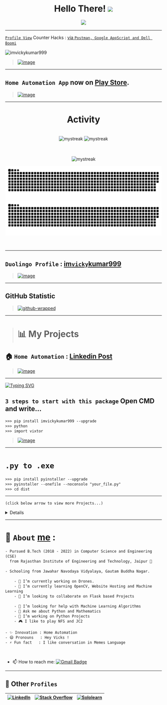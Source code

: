  
 <h1 align="center">
  Hello There!
  <img src="https://media.giphy.com/media/hvRJCLFzcasrR4ia7z/giphy.gif" width="28">
</h1>

<p align="center">
  <a href="https://git.io/typing-svg"><img src="https://readme-typing-svg.herokuapp.com/?lines=I'm+a+Purrgrammer+(Python).;Experienced%20Backend%20Engineer;4%2B%20years%20of%20coding%20experience;Always%20learning%20new%20things&font=Fira%20Code&center=true&width=500&height=45&color=blue&vCenter=true&size=22&pause=1000"></a>
</p>

------------------------------

[`Profile View`](https://docs.google.com/spreadsheets/u/1/d/e/2PACX-1vRwaHati9JPeMFl9wbCnTNSr3dWo3NkkorO60OyQId3j-gOpxYGgDeYGp249xlkW_7BlDy_EYBNWVFl/pubchart?oid=2084833100&format=interactive) Counter Hacks : [via `Postman, Google AppScript and Dell Boomi`](https://github.com/imvickykumar999/GitHub-Views-Counter-Hacks#github-counter-viewer-graph-on-google-spreadsheet)

 <p align="left"> <img src="https://komarev.com/ghpvc/?username=imvickykumar999&color=blue&label=PROFILE+VIEWS&style=flat-square" alt="imvickykumar999"/> </p>

> [![image](https://user-images.githubusercontent.com/50515418/208747562-47ff073a-6e3c-4887-8351-fb9b4aa88d29.png)](https://github.com/imvickykumar999/imvickykumar999/blob/master/imvickykumar999-2021.stl)

----------------------------

## `Home Automation App` now on [Play Store](https://play.google.com/store/apps/details?id=com.homeautomation.iotapp).
> [![image](https://user-images.githubusercontent.com/50515418/203515274-7b3965d5-7c78-4f7a-a031-2037aa6f3c21.png)](https://play.google.com/store/apps/details?id=com.homeautomation.iotapp)

---------------------------------

<h1 align = "Center" > Activity </h1>

<br> 
<div align="center">

<img src="https://api.githubtrends.io/user/svg/imvickykumar999/repos?time_range=one_year&theme=dark" alt="mystreak">
<img src="https://api.githubtrends.io/user/svg/imvickykumar999/langs?time_range=one_year&theme=dark" alt="mystreak">

<br><br>
<img src="https://github-readme-streak-stats.herokuapp.com/?user=imvickykumar999&theme=tokyonight" alt="mystreak">
<br>

![github contribution grid snake animation](https://raw.githubusercontent.com/AkshatRastogi-1nC0re/AkshatRastogi-1nC0re/output/github-contribution-grid-snake-sissa.svg#gh-dark-mode-only)
![github contribution grid snake animation](https://raw.githubusercontent.com/AkshatRastogi-1nC0re/AkshatRastogi-1nC0re/output/github-contribution-grid-snake-sissa-white.svg#gh-light-mode-only)

</div>
<br>

-------------------------------------

 ## `Duolingo Profile` : [im`vicky`kumar999](https://www.duolingo.com/profile/imvickykumar999)

> [![image](https://user-images.githubusercontent.com/50515418/209567846-a770fe44-ea41-43ac-ac5c-58bcef6aae6d.png)](https://www.duolingo.com/profile/imvickykumar999/courses)

----------------------------------

## GitHub Statistic 

> [![github-wrapped](https://user-images.githubusercontent.com/50515418/209567871-eb3b6d87-49ad-4d41-8d3f-70e069db07b4.png)](https://www.githubtrends.io/wrapped/imvickykumar999)

----------------------------------

> # 📊 My Projects

## 🏠 `Home Automation` : [Linkedin Post](https://www.linkedin.com/posts/imvickykumar999_playstore-homeautomation-chargers-activity-7005271396771598337-hKnR?utm_source=share&utm_medium=member_desktop)

> [![image](https://user-images.githubusercontent.com/50515418/174425972-de004c74-49f4-4e75-96c2-61e6e4609cef.png)](https://github.com/imvickykumar999/MultiUser-Home-Automation-App)

------------------------

<!-- 

## >>> [Github Contribution Tracker](https://raw.githubusercontent.com/imvickykumar999/imvickykumar999/master/Screenshot_20201116-010319_Chrome.jpg)
[![graph](https://github.com/imvickykumar999/imvickykumar999/blob/master/graph.png?raw=true)](https://github.com/imvickykumar999/imvickykumar999/blob/master/github%20contribution%20tracker.py)

## 📸 `Auto` Fetched and Uploads `Mars Photo` on [Instagram](https://www.instagram.com/vix.bot/) (vix.bot) : [mars.py](https://github.com/imvickykumar999/Mars-photos-from-NASA)

## >>> [Website using Flask](https://imvickykumar999.herokuapp.com/)
[![image](https://user-images.githubusercontent.com/50515418/104084798-66d54600-5270-11eb-8026-ad9404e5d7af.png)](https://imvicks.herokuapp.com/)

-->

[![Typing SVG](http://readme-typing-svg.herokuapp.com?color=%2336BCF7&lines=pip+install+imvickykumar999&width=550)](https://pypi.org/project/imvickykumar999/)

## `3 steps to start with this package` Open CMD and write...

	>>> pip install imvickykumar999 --upgrade
	>>> python
	>>> import vixtor

> [![image](https://user-images.githubusercontent.com/50515418/186072402-89d5dc3c-e5db-474f-b1eb-a6a88144cc81.png)](https://pypi.org/project/imvickykumar999/) 

---------------------------------------

# `.py to .exe`

	>>> pip install pyinstaller --upgrade
	>>> pyinstaller --onefile --noconsole "your_file.py"
	>>> cd dist
	
----------------------------	

	(click below arrow to view more Projects...)

<details> 

## 💰 `Google Cloud Platform` [x](https://github.com/imvickykumar999/50-30-20-Googe-Sheet-of-Ankur-Warikoo) `50:30:20 Rule`

> [![image](https://user-images.githubusercontent.com/50515418/185192459-0e0d0cdd-9b8b-4b5e-9fa3-7dae7abec293.png)](https://docs.google.com/spreadsheets/d/14XZFGM8UN8DDga7dH30t8ycYjHeGG-w9gDk_5hI8rns/edit?usp=sharing)

--------------------------------------------

## 📈 `Real Time` Gold Price [API.gs](https://github.com/imvickykumar999/gold-price-api#httpsmetalpriceapicomdashboard)

> [![image](https://user-images.githubusercontent.com/50515418/209143842-6a806a82-2386-4751-8b21-db119e5b1926.png)](https://docs.google.com/spreadsheets/d/1SYWpE0tS5F_g5dnhNRqqY0I20KsK8o3HA5EnV2VDEis/edit?usp=sharing)

</details>

<!-- ## 🧑‍💻 Run `heroku logs -t -a imvickykumar999` in CMD to check [errors](https://github.com/imvickykumar999/hackathon-iot-car-parking/blob/main/heroku%20logs.png?raw=true) in [deployed site](https://imvickykumar999.herokuapp.com/iotcar).

> [![image](https://user-images.githubusercontent.com/50515418/183247907-a2cc26d8-0495-41d1-b28a-50647534e266.png)](https://imvicks.herokuapp.com/vickstube?vix=1xKz11LIzo0&t=2409#vickscroll)

----------------------------------------
 -->
 
 ----------------------------------
 
# 🎨 `About` [me](https://imvickykumar999.github.io/imvickykumar999/) :

	- Pursued B.Tech (2018 - 2022) in Computer Science and Engineering (CSE) 
	  from Rajasthan Institute of Engineering and Technology, Jaipur 🏫
	  
	- Schooling from Jawahar Navodaya Vidyalaya, Gautam Buddha Nagar.

		- 🔭 I’m currently working on Drones.
		- 🌱 I’m currently learning OpenCV, Website Hosting and Machine Learning
		- 👯 I’m looking to collaborate on Flask based Projects

		- 🤔 I’m looking for help with Machine Learning Algorithms
		- 💬 Ask me about Python and Mathematics
		- 🐍 I’m working on Python Projects
		- 🎮 I like to play NFS and JC2

	- ✨ Innovation : Home Automation
	- 😄 Pronouns   : Hey Vicks !
	- ⚡ Fun fact   : I like conversation in Memes Language

<br>

- 📫 How to reach me:   [![Gmail Badge](https://img.shields.io/badge/-Gmail-c14438?style=flat-square&logo=Gmail&logoColor=white)](mailto:imvickykumar999@gmail.com)

<!--

<img height="180em" src="https://github-readme-stats.vercel.app/api/top-langs/?username=imvickykumar999&layout=compact&langs_count=10&theme=tokyonight&title_color=2895BC&hide=VHDL,Stata&custom_title=Most recently used languages" alt="Most recently used languages">

============================================================================================================

<br>
<p align="center" >
<img alt="Vicky's GitHub Stats" src="https://github-readme-stats.vercel.app/api?username=imvickykumar999&include_all_commits=true&count_private=true&show_icons=true&theme=highcontrast"></p>


<img align="left" alt="Dart" width="24px" src="https://cdn.jsdelivr.net/npm/simple-icons@3.2.0/icons/dart.svg" />
<img align="left" alt="MongoDB" width="24px" src="https://cdn.jsdelivr.net/npm/simple-icons@3.2.0/icons/mongodb.svg" />
<img align="left" alt="Android" width="24px" src="https://cdn.jsdelivr.net/npm/simple-icons@3.2.0/icons/android.svg" />
<img align="left" alt="Flask" width="24px" src="https://cdn.jsdelivr.net/npm/simple-icons@3.2.0/icons/flask.svg" />


*imvickykumar999/About-me* is a ✨ special ✨ repository because its `README.md` (this file) appears on my GitHub profile.
Here are some ideas to get you started:

- 🔭 I’m currently working on ...
- 🌱 I’m currently learning ...
- 👯 I’m looking to collaborate on ...
- 🤔 I’m looking for help with ...
- 💬 Ask me about ...
- 📫 How to reach me: ...
- 😄 Pronouns: ...
- ⚡ Fun fact: ...

## Welcome to GitHub Pages

You can use the [editor on GitHub](https://github.com/imvickykumar999/Website-with-Theme/edit/master/README.md) to maintain and preview the content for your website in Markdown files.

Whenever you commit to this repository, GitHub Pages will run [Jekyll](https://jekyllrb.com/) to rebuild the pages in your site, from the content in your Markdown files.

### Markdown

Markdown is a lightweight and easy-to-use syntax for styling your writing. It includes conventions for

```markdown
Syntax highlighted code block

# Header 1
## Header 2
### Header 3

- Bulleted
- List

1. Numbered
2. List

**Bold** and _Italic_ and `Code` text

[Link](url) and ![Image](src)
```

For more details see [GitHub Flavored Markdown](https://guides.github.com/features/mastering-markdown/).

### Jekyll Themes

Your Pages site will use the layout and styles from the Jekyll theme you have selected in your [repository settings](https://github.com/imvickykumar999/Website-with-Theme/settings). The name of this theme is saved in the Jekyll `_config.yml` configuration file.

### Support or Contact

Having trouble with Pages? Check out our [documentation](https://docs.github.com/categories/github-pages-basics/) or [contact support](https://github.com/contact) and we’ll help you sort it out.





### Skills 👨‍💻

<img align="left" alt="Python" width="24px" src="https://cdn.jsdelivr.net/npm/simple-icons@3.2.0/icons/python.svg" />
<img align="left" alt="PYPI" width="24px" src="https://cdn.jsdelivr.net/npm/simple-icons@3.2.0/icons/pypi.svg" />
<img align="left" alt="GitHub" width="24px" src="https://cdn.jsdelivr.net/npm/simple-icons@3.2.0/icons/github.svg" />
<img align="left" alt="MySQL" width="24px" src="https://cdn.jsdelivr.net/npm/simple-icons@3.2.0/icons/mysql.svg" />
<img align="left" alt="JavaScript" width="24px" src="https://cdn.jsdelivr.net/npm/simple-icons@3.2.0/icons/javascript.svg" />
<img align="left" alt="C" width="24px" src="https://cdn.jsdelivr.net/npm/simple-icons@3.2.0/icons/c.svg" />
<img align="left" alt="C++" width="24px" src="https://cdn.jsdelivr.net/npm/simple-icons@3.2.0/icons/cplusplus.svg" />
<img align="left" alt="HTML" width="24px" src="https://cdn.jsdelivr.net/npm/simple-icons@3.2.0/icons/html5.svg" />
<img align="left" alt="CSS" width="24px" src="https://cdn.jsdelivr.net/npm/simple-icons@3.2.0/icons/css3.svg" />
<br>

![](https://hit.yhype.me/github/profile?user_id=50515418)



-->

----------------------------------------------

## 📱 Other `Profiles`

| [![LinkedIn](https://img.shields.io/badge/LinkedIn-0077B5?style=for-the-badge&logo=linkedin&logoColor=white)](https://www.linkedin.com/in/imvickykumar999/) | [![Stack Overflow](https://img.shields.io/badge/Stack_Overflow-FE7A16?style=for-the-badge&logo=stack-overflow&logoColor=white)](https://stackoverflow.com/users/11493297/vicky-kumar) | [![Sololearn](https://img.shields.io/badge/-Sololearn-3a464b?style=for-the-badge&logo=Sololearn&logoColor=white)](https://www.sololearn.com/profile/8044164) |
| ------- | --- | --- |

<!--
- [![LinkedIn](https://img.shields.io/badge/LinkedIn-0077B5?style=for-the-badge&logo=linkedin&logoColor=white)](https://www.linkedin.com/in/imvickykumar999/)
- [![Stack Overflow](https://img.shields.io/badge/Stack_Overflow-FE7A16?style=for-the-badge&logo=stack-overflow&logoColor=white)](https://stackoverflow.com/users/11493297/vicky-kumar)
- [![HackerRank](https://img.shields.io/badge/-Hackerrank-2EC866?style=for-the-badge&logo=HackerRank&logoColor=white)](https://www.hackerrank.com/imvickykumar999)
- [![Sololearn](https://img.shields.io/badge/-Sololearn-3a464b?style=for-the-badge&logo=Sololearn&logoColor=white)](https://www.sololearn.com/profile/8044164)
- [![Instagram](https://img.shields.io/badge/Instagram-E4405F?style=for-the-badge&logo=instagram&logoColor=white)](https://www.instagram.com/imvickykumar999/)
-->
